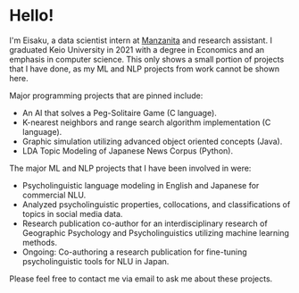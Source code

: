 # Hello!
I'm Eisaku, a data scientist intern at [Manzanita](https://www.mnzt.io/en/) and research assistant. I graduated Keio University in 2021 with a degree in Economics and an emphasis in computer science.
This only shows a small portion of projects that I have done, as my ML and NLP projects from work cannot be shown here. 

Major programming projects that are pinned include:
* An AI that solves a Peg-Solitaire Game (C language).
* K-nearest neighbors and range search algorithm implementation (C language).
* Graphic simulation utilizing advanced object oriented concepts (Java).
* LDA Topic Modeling of Japanese News Corpus (Python).

The major ML and NLP projects that I have been involved in were:
* Psycholinguistic language modeling in English and Japanese for commercial NLU.
* Analyzed psycholinguistic properties, collocations, and classifications of topics in social media data.
* Research publication co-author for an interdisciplinary research of Geographic Psychology and Psycholinguistics utilizing machine learning methods. 
* Ongoing: Co-authoring a research publication for fine-tuning psycholinguistic tools for NLU in Japan.

Please feel free to contact me via email to ask me about these projects. 
